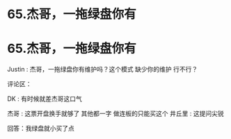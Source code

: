 # 65.杰哥，一拖绿盘你有

# 65.杰哥，一拖绿盘你有

Justin : 杰哥，一拖绿盘你有维护吗？这个模式 缺少你的维护 行不行？

评论区：

DK : 有时候就差杰哥这口气

杰哥 : 这票开盘换手就够了 其他都一字 做连板的只能买这个 井丘里 : 这提问尖锐

回答：我绿盘就小买了点
